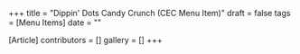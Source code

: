 +++
title = "Dippin' Dots Candy Crunch (CEC Menu Item)"
draft = false
tags = [Menu Items]
date = ""

[Article]
contributors = []
gallery = []
+++